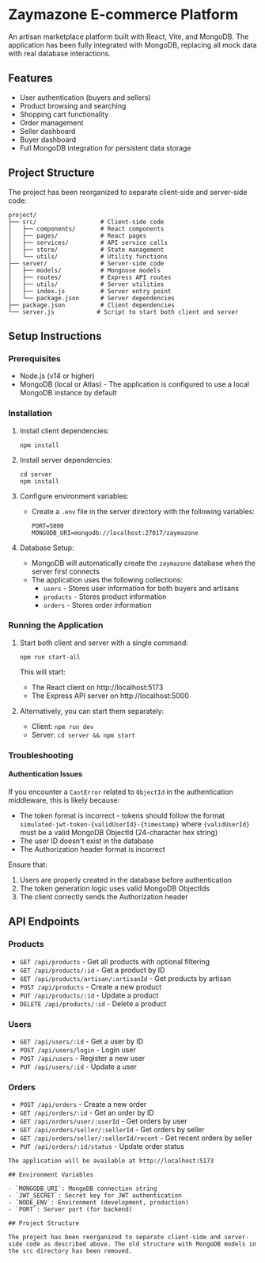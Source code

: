 # Zaymazone E-commerce Platform

An artisan marketplace platform built with React, Vite, and MongoDB. The application has been fully integrated with MongoDB, replacing all mock data with real database interactions.

## Features

- User authentication (buyers and sellers)
- Product browsing and searching
- Shopping cart functionality
- Order management
- Seller dashboard
- Buyer dashboard
- Full MongoDB integration for persistent data storage

## Project Structure

The project has been reorganized to separate client-side and server-side code:

```
project/
├── src/                  # Client-side code
│   ├── components/       # React components
│   ├── pages/            # React pages
│   ├── services/         # API service calls
│   ├── store/            # State management
│   └── utils/            # Utility functions
├── server/               # Server-side code
│   ├── models/           # Mongoose models
│   ├── routes/           # Express API routes
│   ├── utils/            # Server utilities
│   ├── index.js          # Server entry point
│   └── package.json      # Server dependencies
├── package.json          # Client dependencies
└── server.js            # Script to start both client and server
```

## Setup Instructions

### Prerequisites

- Node.js (v14 or higher)
- MongoDB (local or Atlas) - The application is configured to use a local MongoDB instance by default

### Installation

1. Install client dependencies:
   ```
   npm install
   ```

2. Install server dependencies:
   ```
   cd server
   npm install
   ```

3. Configure environment variables:
   - Create a `.env` file in the server directory with the following variables:
     ```
     PORT=5000
     MONGODB_URI=mongodb://localhost:27017/zaymazone
     ```

4. Database Setup:
   - MongoDB will automatically create the `zaymazone` database when the server first connects
   - The application uses the following collections:
     - `users` - Stores user information for both buyers and artisans
     - `products` - Stores product information
     - `orders` - Stores order information

### Running the Application

1. Start both client and server with a single command:
   ```
   npm run start-all
   ```

   This will start:
   - The React client on http://localhost:5173
   - The Express API server on http://localhost:5000

2. Alternatively, you can start them separately:
   - Client: `npm run dev`
   - Server: `cd server && npm start`

### Troubleshooting

#### Authentication Issues

If you encounter a `CastError` related to `ObjectId` in the authentication middleware, this is likely because:

- The token format is incorrect - tokens should follow the format `simulated-jwt-token-{validUserId}-{timestamp}` where `{validUserId}` must be a valid MongoDB ObjectId (24-character hex string)
- The user ID doesn't exist in the database
- The Authorization header format is incorrect

Ensure that:
1. Users are properly created in the database before authentication
2. The token generation logic uses valid MongoDB ObjectIds
3. The client correctly sends the Authorization header

## API Endpoints

### Products
- `GET /api/products` - Get all products with optional filtering
- `GET /api/products/:id` - Get a product by ID
- `GET /api/products/artisan/:artisanId` - Get products by artisan
- `POST /api/products` - Create a new product
- `PUT /api/products/:id` - Update a product
- `DELETE /api/products/:id` - Delete a product

### Users
- `GET /api/users/:id` - Get a user by ID
- `POST /api/users/login` - Login user
- `POST /api/users` - Register a new user
- `PUT /api/users/:id` - Update a user

### Orders
- `POST /api/orders` - Create a new order
- `GET /api/orders/:id` - Get an order by ID
- `GET /api/orders/user/:userId` - Get orders by user
- `GET /api/orders/seller/:sellerId` - Get orders by seller
- `GET /api/orders/seller/:sellerId/recent` - Get recent orders by seller
- `PUT /api/orders/:id/status` - Update order status
```
The application will be available at http://localhost:5173

## Environment Variables

- `MONGODB_URI`: MongoDB connection string
- `JWT_SECRET`: Secret key for JWT authentication
- `NODE_ENV`: Environment (development, production)
- `PORT`: Server port (for backend)

## Project Structure

The project has been reorganized to separate client-side and server-side code as described above. The old structure with MongoDB models in the src directory has been removed.